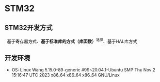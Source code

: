 # STM32

## STM32开发方式
&nbsp;&nbsp;基于寄存器方式、**基于标准库的方式（库函数）**<sup>选择</sup>、基于HAL库方式


## 开发环境
+ OS: Linux Wang 5.15.0-89-generic #99~20.04.1-Ubuntu SMP Thu Nov 2 15:16:47 UTC 2023 x86_64 x86_64 x86_64 GNU/Linux
